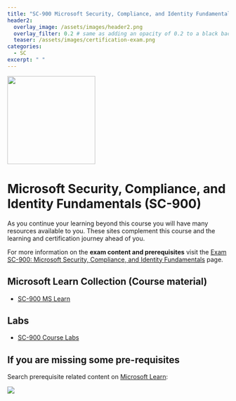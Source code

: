 ```yaml
---
title: "SC-900 Microsoft Security, Compliance, and Identity Fundamentals"
header2:
  overlay_image: /assets/images/header2.png
  overlay_filter: 0.2 # same as adding an opacity of 0.2 to a black background
  teaser: /assets/images/certification-exam.png
categories:
  - SC
excerpt: " "
---
```

<img src="../../assets/images/certification-exam.png" width="200" height="200">

# Microsoft Security, Compliance, and Identity Fundamentals (SC-900)

As you continue your learning beyond this course you will have many resources available to you. These sites complement this course and the learning and certification journey ahead of you.

For more information on the **exam content and prerequisites** visit the [Exam SC-900: Microsoft Security, Compliance, and Identity Fundamentals](https://learn.microsoft.com/en-us/certifications/exams/sc-900) page.

## Microsoft Learn Collection (Course material)
- [SC-900 MS Learn](https://aka.ms/courseSC-900)

## Labs
- [SC-900 Course Labs](https://aka.ms/sc900labs)

## If you are missing some pre-requisites
Search prerequisite related content on [Microsoft Learn](https://learn.microsoft.com/en-us/training/browse/):

<img src="../../assets/images/learn-search.png">
